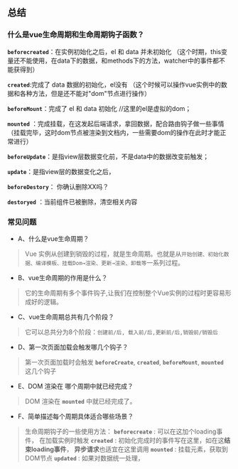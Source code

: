 ## 总结


### 什么是vue生命周期和生命周期钩子函数？

**`beforecreated`**：在实例初始化之后，el 和 data 并未初始化
（这个时期，this变量还不能使用，在data下的数据，和methods下的方法，watcher中的事件都不能获得到）

**`created`**:完成了 data 数据的初始化，el没有
（这个时候可以操作vue实例中的数据和各种方法，但是还不能对"dom"节点进行操作）

**`beforeMount`**：完成了 el 和 data 初始化 //这里的el是虚拟的dom；

**`mounted`** ：完成挂载，在这发起后端请求，拿回数据，配合路由钩子做一些事情
（挂载完毕，这时dom节点被渲染到文档内，一些需要dom的操作在此时才能正常进行）

**`beforeUpdate`**：是指view层数据变化前，不是data中的数据改变前触发；

**`update`**：是指view层的数据变化之后，

**`beforeDestory`**： 你确认删除XX吗？

**`destoryed`** ：当前组件已被删除，清空相关内容


### 常见问题

 - A、什么是vue生命周期？  
> Vue 实例从创建到销毁的过程，就是生命周期。也就是从`开始创建、初始化数据、编译模板、挂载Dom→渲染、更新→渲染、卸载等`一系列过程。
- B、vue生命周期的作用是什么？  
>它的生命周期有多个事件钩子,让我们在控制整个Vue实例的过程时更容易形成好的逻辑。
- C、vue生命周期总共有几个阶段？
>它可以总共分为8个阶段：`创建前/后, 载入前/后,更新前/后,销毁前/销毁后`
- D、第一次页面加载会触发哪几个钩子？  
>第一次页面加载时会触发 **`beforeCreate`**, **`created`**, **`beforeMount`**, **`mounted`** 这几个钩子
- E、DOM 渲染在 哪个周期中就已经完成？  
>DOM 渲染在 **`mounted`** 中就已经完成了。
- F、简单描述每个周期具体适合哪些场景？   
>生命周期钩子的一些使用方法： **`beforecreate`** : 可以在这加个loading事件，
在加载实例时触发 **`created`** : 初始化完成时的事件写在这里，如在这**结束loading事件**，
**异步请求**也适宜在这里调用 **`mounted`** : 挂载元素，获取到DOM节点 **`updated`** : 如果对数据统一处理，